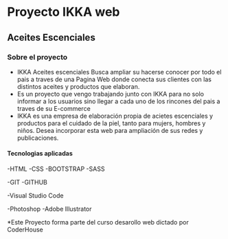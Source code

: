 <h1>Proyecto IKKA web</h1>
<h2>Aceites Escenciales</h2>



<h3> Sobre el proyecto </h3>

-  IKKA Aceites escenciales Busca ampliar su hacerse conocer por todo el pais a traves de una Pagina Web donde conecta sus clientes con las distintos aceites y productos que elaboran.
- Es un proyecto que vengo trabajando junto con IKKA para no solo informar a los usuarios sino llegar a cada uno de los rincones del pais a traves de su E-commerce
- IKKA es una empresa de elaboración propia de acietes escenciales y productos para el cuidado de la piel, tanto para mujers, hombres y niños. Desea incorporar esta web para ampliación de sus redes y publicaciones.

<h4>Tecnologias aplicadas</h4>

-HTML
-CSS
-BOOTSTRAP
-SASS

-GIT
-GITHUB

-Visual Studio Code

-Photoshop
-Adobe Illustrator


*Este Proyecto forma parte del curso desarollo web dictado por CoderHouse
